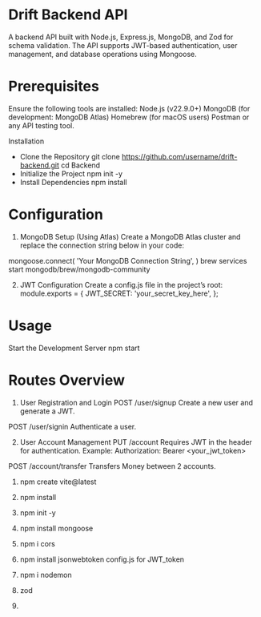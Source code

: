 # Drift Backend API
A backend API built with Node.js, Express.js, MongoDB, and Zod for schema validation. The API supports JWT-based authentication, user management, and database operations using Mongoose.

# Prerequisites
Ensure the following tools are installed:
Node.js (v22.9.0+)
MongoDB (for development: MongoDB Atlas)
Homebrew (for macOS users)
Postman or any API testing tool.

Installation
- Clone the Repository
git clone https://github.com/username/drift-backend.git
cd Backend
- Initialize the Project
npm init -y
- Install Dependencies
npm install 
# Configuration
1. MongoDB Setup (Using Atlas)
Create a MongoDB Atlas cluster and replace the connection string below in your code:

mongoose.connect(
  'Your MongoDB Connection String',
)
brew services start mongodb/brew/mongodb-community

2. JWT Configuration
Create a config.js file in the project’s root:
module.exports = {
  JWT_SECRET: 'your_secret_key_here',
};
# Usage
Start the Development Server
npm start
# Routes Overview
1. User Registration and Login
POST /user/signup
Create a new user and generate a JWT.

POST /user/signin
Authenticate a user.

2. User Account Management
PUT /account
Requires JWT in the header for authentication.
Example:
Authorization: Bearer <your_jwt_token>

POST /account/transfer
Transfers Money between 2 accounts.


1. npm create vite@latest
2. npm install


1. npm init -y
2. npm install mongoose
3. npm i cors
4. npm install jsonwebtoken
config.js for JWT_token
5. npm i nodemon
6. zod 
7. 